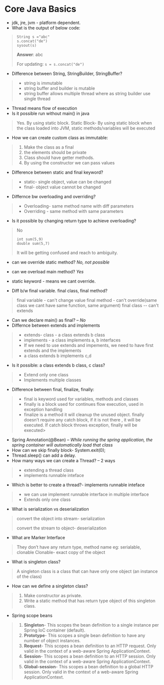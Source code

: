 # Core Java Basics

* jdk, jre, jvm - platform dependent.
* What is the output of below code:

> ```
> String s ="abc"
> s.concat("de")
> sysout(s)
> ```
> 
> **Answer**: abc
> 
> For updating: ```s = s.concat("de") ```

* Difference between String, StringBuilder, StringBuffer?

> * string is immutable
> * string buffer and builder is mutable
> * string buffer allows multiple thread where as string builder use single thread

* Thread means flow of execution
* Is it possible run without main() in java

> Yes.  By using static block.
> Static Block- By using static block when the class loaded into JVM, static methods/variables will be executed

* How we can create custom class as immutable:

> 1. Make the class as a final
> 2. the elements should be private
> 3. Class should have getter methods.
> 4. By using the constructor we can pass values

* Difference between static and final keyword?

> * static- single object, value can be changed
> * final- object value cannot be changed

* Differnce bw overloading and overriding?

> * Overloading- same method name with diff parameters
> * Overriding - same method with same parameters

* Is it possible by changing return type to achieve overloading?

> No
> 
> ```
> int sum(5,9)
> double sum(5,7)
> ```
> 
> It will be getting confused and reach to ambiguity.

* can we override static method? *No, not possible*
* can we overload main method?  *Yes*
* static keyword - means we cant override.

* Diff b/w final variable. final class, final method?

> final variable - can't change value
> final method - can't override(same class we cant have same function, same argument)
> final class -- can't extends

* Can we declare main() as final? – *No*
* Differnce between extends and implements

> * extends- class - a class extends b class
> * implements - a class implements a, b interfaces
> * If we need to use extends and impements, we need to have first extends and the implements
> * a class extends b implements c,d

* Is it possible: a class extends b class, c class?

> * Extend only one class
> * Implements multiple classes

* Difference between final, finalize, finally:

> * final is keyword used for variables, methods and classes
> * finally is a block used for continues flow execution, used in exception handling
> * finalize is a method it will cleanup the unused object. finally doesn’t require any catch block, if it is not there , it will be executed. If catch block throws exception, finally will be executed>

* Spring Annotation(@Bean) – *While running the spring application, the spring container will automatically load that class*
* How can we skip finally block- System.exit(0);
* Thread.sleep() can add a delay.
* How many ways we can create  a Thread? – 2 ways

> * extending a thread class
> * implements runnable inteface

* Which is better to create a thread?- implements runnable inteface

> * we can use implement runnable interface in multiple interface
> * Extends only one class

* What is serialization vs deserialization

> convert the object into stream- serialization
> 
> convert the stream to object-  deserialization

* What are Marker Interface

> They don’t have any return type, method name eg: serialable, clonable
> Clonable- exact copy of the object

* What is singleton class?

> A singleton class is a class that can have only one object (an instance of the class)

* How can we define a singleton class?

> 1. Make constructor as private.
> 2. Write a static method that has return type object of this singleton class.

* Spring scope beans

> 1. **Singleton**- This scopes the bean definition to a single instance per Spring IoC container (default).
> 2. **Prototype**- This scopes a single bean definition to have any number of object instances.
> 3. **Request**- This scopes a bean definition to an HTTP request. Only valid in the context of a web-aware Spring ApplicationContext.
> 4. **Session**- This scopes a bean definition to an HTTP session. Only valid in the context of a web-aware Spring ApplicationContext.
> 5. **Global-session**- This scopes a bean definition to a global HTTP session. Only valid in the context of a web-aware Spring ApplicationContext.

